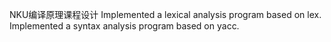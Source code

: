NKU编译原理课程设计
Implemented a lexical analysis program based on lex. Implemented a syntax analysis program based on yacc.
